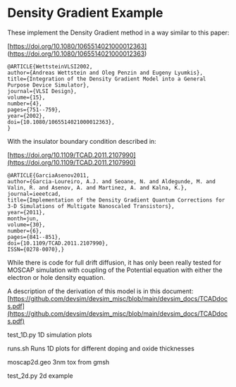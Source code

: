 # Density Gradient Example

These implement the Density Gradient method in a way similar to this paper:


[https://doi.org/10.1080/1065514021000012363] (https://doi.org/10.1080/1065514021000012363)
```
@ARTICLE{WettsteinVLSI2002,
author={Andreas Wettstein and Oleg Penzin and Eugeny Lyumkis},
title={Integration of the Density Gradient Model into a General Purpose Device Simulator},
journal={VLSI Design},
volume={15},
number={4},
pages={751--759},
year={2002},
doi={10.1080/1065514021000012363},
}
```

With the insulator boundary condition described in:

[https://doi.org/10.1109/TCAD.2011.2107990](https://doi.org/10.1109/TCAD.2011.2107990)
```
@ARTICLE{GarciaAsenov2011,
author={Garcia-Loureiro, A.J. and Seoane, N. and Aldegunde, M. and Valin, R. and Asenov, A. and Martinez, A. and Kalna, K.},
journal=ieeetcad,
title={Implementation of the Density Gradient Quantum Corrections for 3-D Simulations of Multigate Nanoscaled Transistors},
year={2011},
month=jun,
volume={30},
number={6},
pages={841--851},
doi={10.1109/TCAD.2011.2107990},
ISSN={0278-0070},}
```

While there is code for full drift diffusion, it has only been really tested for MOSCAP simulation with coupling of the Potential equation with either the electron or hole density equation.

A description of the derivation of this model is in this document:
[https://github.com/devsim/devsim_misc/blob/main/devsim_docs/TCADdocs.pdf](https://github.com/devsim/devsim_misc/blob/main/devsim_docs/TCADdocs.pdf)

test_1D.py
  1D simulation plots

runs.sh
  Runs 1D plots for different doping and oxide thicknesses

moscap2d.geo
  3nm tox from gmsh

test_2d.py
  2d example

